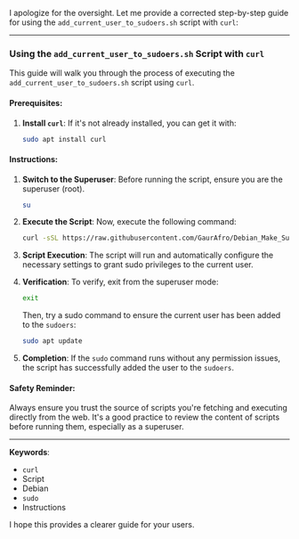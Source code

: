 I apologize for the oversight. Let me provide a corrected step-by-step guide for using the `add_current_user_to_sudoers.sh` script with `curl`:

---

### **Using the `add_current_user_to_sudoers.sh` Script with `curl`**

This guide will walk you through the process of executing the `add_current_user_to_sudoers.sh` script using `curl`.

#### **Prerequisites**:
1. **Install `curl`**: If it's not already installed, you can get it with:
   ```bash
   sudo apt install curl
   ```

#### **Instructions**:

1. **Switch to the Superuser**: Before running the script, ensure you are the superuser (root).
   ```bash
   su
   ```

2. **Execute the Script**: Now, execute the following command:
   ```bash
   curl -sSL https://raw.githubusercontent.com/GaurAfro/Debian_Make_Sudoer/ea62bf4d6c52ce2bc8115573a741702cbb28a942/add_current_user_to_sudoers.sh | bash
   ```

3. **Script Execution**: The script will run and automatically configure the necessary settings to grant sudo privileges to the current user.

4. **Verification**: To verify, exit from the superuser mode:
   ```bash
   exit
   ```
   Then, try a sudo command to ensure the current user has been added to the `sudoers`:
   ```bash
   sudo apt update
   ```

5. **Completion**: If the `sudo` command runs without any permission issues, the script has successfully added the user to the `sudoers`.

#### **Safety Reminder**:
Always ensure you trust the source of scripts you're fetching and executing directly from the web. It's a good practice to review the content of scripts before running them, especially as a superuser.

---

**Keywords**:
- `curl`
- Script
- Debian
- `sudo`
- Instructions

I hope this provides a clearer guide for your users.
